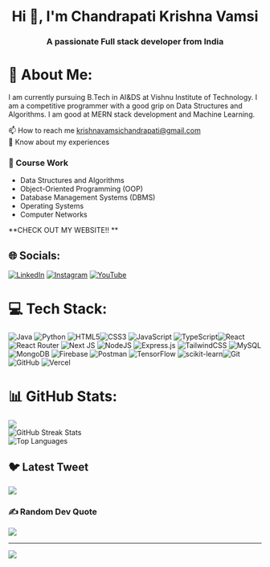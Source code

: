 <h1 align="center">Hi 👋, I'm Chandrapati Krishna Vamsi</h1>
<h3 align="center">A passionate Full stack developer from India </h3>

# 💫 About Me:

I am currently pursuing B.Tech in AI&DS at Vishnu Institute of Technology.
I am a competitive programmer with a good grip on Data Structures and Algorithms.
I am good at MERN stack development and Machine Learning.
<br>
<!-- Empty line here -->
📫 How to reach me krishnavamsichandrapati@gmail.com <br>
📄 Know about my experiences 


### 📘 Course Work
- Data Structures and Algorithms
- Object-Oriented Programming (OOP)
- Database Management Systems (DBMS)
- Operating Systems
- Computer Networks

**CHECK OUT MY WEBSITE!! **


## 🌐 Socials:
[![LinkedIn](https://img.shields.io/badge/LinkedIn-%230077B5.svg?logo=linkedin&logoColor=white)](www.linkedin.com/in/krishna-vamsi-chandrapati-2224b4226) 
[![Instagram](https://img.shields.io/badge/Instagram-%23E4405F.svg?logo=Instagram&logoColor=white)](https://www.instagram.com/krishna_vamsi004/) [![YouTube](https://img.shields.io/badge/YouTube-%23FF0000.svg?logo=YouTube&logoColor=white)](https://youtube.com/@chandrapatikrishnavamsi?si=CQx9jcfbNVbV20s_) 

# 💻 Tech Stack:
![Java](https://img.shields.io/badge/java-%23ED8B00.svg?style=for-the-badge&logo=java&logoColor=white) ![Python](https://img.shields.io/badge/python-3776AB.svg?style=for-the-badge&logo=python&logoColor=white) ![HTML5](https://img.shields.io/badge/html5-%23E34F26.svg?style=for-the-badge&logo=html5&logoColor=white)![CSS3](https://img.shields.io/badge/css3-%231572B6.svg?style=for-the-badge&logo=css3&logoColor=white)  ![JavaScript](https://img.shields.io/badge/javascript-%23323330.svg?style=for-the-badge&logo=javascript&logoColor=%23F7DF1E)  ![TypeScript](https://img.shields.io/badge/typescript-%23007ACC.svg?style=for-the-badge&logo=typescript&logoColor=white)![React](https://img.shields.io/badge/react-%2320232a.svg?style=for-the-badge&logo=react&logoColor=%2361DAFB) ![React Router](https://img.shields.io/badge/React_Router-CA4245?style=for-the-badge&logo=react-router&logoColor=white) ![Next JS](https://img.shields.io/badge/Next-black?style=for-the-badge&logo=next.js&logoColor=white) ![NodeJS](https://img.shields.io/badge/node.js-6DA55F?style=for-the-badge&logo=node.js&logoColor=white) ![Express.js](https://img.shields.io/badge/express.js-%23404d59.svg?style=for-the-badge&logo=express&logoColor=%2361DAFB)  ![TailwindCSS](https://img.shields.io/badge/tailwindcss-%2338B2AC.svg?style=for-the-badge&logo=tailwind-css&logoColor=white) ![MySQL](https://img.shields.io/badge/mysql-4479A1.svg?style=for-the-badge&logo=mysql&logoColor=white) ![MongoDB](https://img.shields.io/badge/MongoDB-%234ea94b.svg?style=for-the-badge&logo=mongodb&logoColor=white) ![Firebase](https://img.shields.io/badge/firebase-%23039BE5.svg?style=for-the-badge&logo=firebase)  ![Postman](https://img.shields.io/badge/Postman-FF6C37?style=for-the-badge&logo=postman&logoColor=white) ![TensorFlow](https://img.shields.io/badge/TensorFlow-FF6F00.svg?style=for-the-badge&logo=TensorFlow&logoColor=white) ![scikit-learn](https://img.shields.io/badge/scikit--learn-F7931E.svg?style=for-the-badge&logo=scikit-learn&logoColor=white)![Git](https://img.shields.io/badge/git-F05032.svg?style=for-the-badge&logo=git&logoColor=white) ![GitHub](https://img.shields.io/badge/github-181717.svg?style=for-the-badge&logo=github&logoColor=white)  ![Vercel](https://img.shields.io/badge/vercel-%23000000.svg?style=for-the-badge&logo=vercel&logoColor=white)

# 📊 GitHub Stats:
![](https://github-readme-stats.vercel.app/api?username=krishnavamsi-22&theme=dracula&hide_border=false&include_all_commits=true&count_private=false)
<br/>
![GitHub Streak Stats](https://github-readme-streak-stats.herokuapp.com/?user=krishnavamsi-22&theme=dark&hide_border=false)
<br>
![Top Languages](https://github-readme-stats.vercel.app/api/top-langs/?username=krishnavamsi-22&theme=dark&hide_border=false&include_all_commits=true&count_private=false&layout=compact)

## 🐦 Latest Tweet
[![](https://gtce.itsvg.in/api?username=aktindo)](https://github.com/VishwaGauravIn/github-twitter-card-embed)

### ✍️ Random Dev Quote

![](https://quotes-github-readme.vercel.app/api?type=horizontal&theme=dark)

---
[![](https://visitcount.itsvg.in/api?id=krishnavamsi-22&icon=0&color=0)](https://visitcount.itsvg.in)

<!-- Proudly created with GPRM ( https://gprm.itsvg.in ) -->
